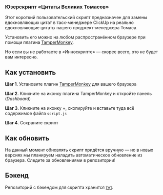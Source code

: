### Юзерскрипт «Цитаты Великих Томасов»

Этот короткий пользовательский скрипт предназначен для замены вдохновляющих цитат в таск-менеджере ClickUp на реально вдохновляющие цитаты нашего проджект-менеджера Томаса.

Установить его можно на любом распространённом браузере при помощи плагина [TamperMonkey](https://www.tampermonkey.net).

Но если вы не работаете в «Инноскрипте» — скорее всего, это не будет вам интересно.

## Как установить

**Шаг 1**. Установите плагин [TamperMonkey](https://www.tampermonkey.net) для вашего браузера

**Шаг 2**. Кликните на иконку плагина TamperMonkey и откройте панель (*Dashboard*)

**Шаг 3**. Кликните на иконку +, скопируйте и вставьте туда всё содержимое файла `script.js`

**Шаг 4**. Сохраните скрипт

## Как обновить

На данный момент обновлять скрипт придётся вручную — но в новых версиях мы планируем наладить автоматическое обновление из браузера. Следите за обновлениями в репозитории!

## Бэкенд

Репозиторий с бэкендом для скрипта хранится [тут](https://github.com/stonekite/thomas-says-api).
